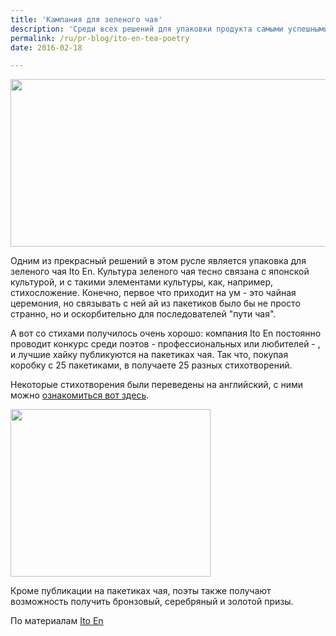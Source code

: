 ```yaml
---
title: 'Кампания для зеленого чая'
description: 'Среди всех решений для упаковки продукта самыми успешными всегда являются не те, которые только демонстрируют художественный талант и креатив дизайнера, но те, которые вписывают продукт, его потребление и потребителя в некоторый контекст. Создают такой &quot;предметный нарратив&quot;.'
permalink: /ru/pr-blog/ito-en-tea-poetry
date: 2016-02-18

---
```


<img src="{{ site.assets }}/upload/img02%20(2).jpg" alt="" class="post__img" width="509" height="268">

Одним из прекрасный решений в этом русле является упаковка для зеленого чая Ito En. Культура зеленого чая тесно связана с японской культурой, и с такими элементами культуры, как, например, стихосложение. Конечно, первое что приходит на ум - это чайная церемония, но связывать с ней ай из пакетиков было бы не просто странно, но и оскорбительно для последователей "пути чая".

А вот со стихами получилось очень хорошо: компания Ito En постоянно проводит конкурс среди поэтов - профессиональных или любителей - , и лучшие хайку публикуются на пакетиках чая. Так что, покупая коробку с 25 пакетиками, в получаете 25 разных стихотворений.

Некоторые стихотворения были переведены на английский, с ними можно <a href="https://www.artofhaiku.org/winners-semifinalists-archive/2015-archive/">ознакомиться вот здесь</a>.

<img src="{{ site.assets }}/upload/img01.jpg" alt="" class="post__img" width="320" height="268">

Кроме публикации на пакетиках чая, поэты также получают возможность получить бронзовый, серебряный и золотой призы.

По материалам <a href="https://www.itoen.co.jp/">Ito En </a>

